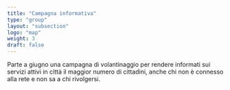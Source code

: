 ```yaml
---
title: "Campagna informativa"
type: "group"
layout: "subsection"
logo: "map"
weight: 3
draft: false
---
```


Parte a giugno una campagna di volantinaggio per rendere informati sui servizi attivi in città il maggior numero di cittadini, anche chi non è connesso alla rete e non sa a chi rivolgersi.
